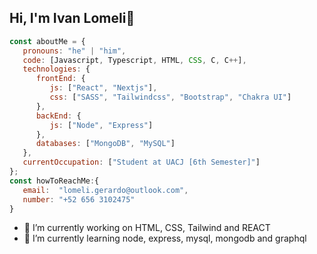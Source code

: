 ## Hi, I'm Ivan Lomeli👋

```javascript
const aboutMe = {
   pronouns: "he" | "him",
   code: [Javascript, Typescript, HTML, CSS, C, C++],
   technologies: {
      frontEnd: {
         js: ["React", "Nextjs"],
         css: ["SASS", "Tailwindcss", "Bootstrap", "Chakra UI"]
      },
      backEnd: {
         js: ["Node", "Express"]
      },
      databases: ["MongoDB", "MySQL"]
   },
   currentOccupation: ["Student at UACJ [6th Semester]"]
};
const howToReachMe:{
   email:  "lomeli.gerardo@outlook.com",
   number: "+52 656 3102475"
}
```
- 🔭 I’m currently working on HTML, CSS, Tailwind and REACT
- 🌱 I’m currently learning node, express, mysql, mongodb and graphql
